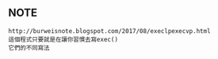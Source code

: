 ## NOTE 
```
http://burweisnote.blogspot.com/2017/08/execlpexecvp.html
這個程式只要就是在讓你習慣去寫exec()
它們的不同寫法
```